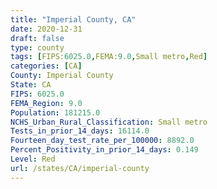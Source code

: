 ```yaml
---
title: "Imperial County, CA"
date: 2020-12-31
draft: false
type: county
tags: [FIPS:6025.0,FEMA:9.0,Small metro,Red]
categories: [CA]
County: Imperial County
State: CA
FIPS: 6025.0
FEMA_Region: 9.0
Population: 181215.0
NCHS_Urban_Rural_Classification: Small metro
Tests_in_prior_14_days: 16114.0
Fourteen_day_test_rate_per_100000: 8892.0
Percent_Positivity_in_prior_14_days: 0.149
Level: Red
url: /states/CA/imperial-county
---
```



